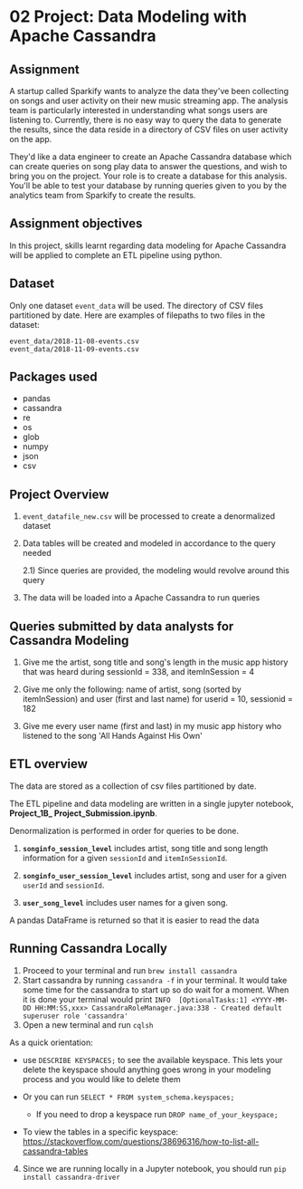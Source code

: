 # 02 Project: Data Modeling with Apache Cassandra

## Assignment
A startup called Sparkify wants to analyze the data they've been collecting on songs and user activity on their new music streaming app. The analysis team is particularly interested in understanding what songs users are listening to. Currently, there is no easy way to query the data to generate the results, since the data reside in a directory of CSV files on user activity on the app.

They'd like a data engineer to create an Apache Cassandra database which can create queries on song play data to answer the questions, and wish to bring you on the project. Your role is to create a database for this analysis. You'll be able to test your database by running queries given to you by the analytics team from Sparkify to create the results.

## Assignment objectives
In this project, skills learnt regarding data modeling for Apache Cassandra will be applied to complete an ETL pipeline using python. 

## Dataset
Only one dataset ```event_data``` will be used. The directory of CSV files partitioned by date. Here are examples of filepaths to two files in the dataset:

```
event_data/2018-11-08-events.csv
event_data/2018-11-09-events.csv
```

## Packages used
* pandas
* cassandra
* re
* os
* glob
* numpy
* json
* csv

## Project Overview
1) ```event_datafile_new.csv``` will be processed to create a denormalized dataset
2) Data tables will be created and modeled in accordance to the query needed
    
    2.1) Since queries are provided, the modeling would revolve around this query

3) The data will be loaded into a Apache Cassandra to run queries

## Queries submitted by data analysts for Cassandra Modeling
1. Give me the artist, song title and song's length in the music app history that was heard during  sessionId = 338, and itemInSession  = 4

2. Give me only the following: name of artist, song (sorted by itemInSession) and user (first and last name) for userid = 10, sessionid = 182
    
3. Give me every user name (first and last) in my music app history who listened to the song 'All Hands Against His Own'

## ETL overview

The data are stored as a collection of csv files partitioned by date. 

The ETL pipeline and data modeling are written in a single jupyter notebook, **Project_1B_ Project_Submission.ipynb**.

Denormalization is performed in order for queries to be done.

1. **`songinfo_session_level`** includes artist, song title and song length information for a given `sessionId` and `itemInSessionId`.

2. **`songinfo_user_session_level`** includes artist, song and user for a given `userId` and `sessionId`.

3. **`user_song_level`** includes user names for a given song.

A pandas DataFrame is returned so that it is easier to read the data

## Running Cassandra Locally

1) Proceed to your terminal and run ```brew install cassandra```
2) Start cassandra by running ```cassandra -f``` in your terminal. It would take some time for the cassandra to start up so do wait for a moment. When it is done your terminal would print ``` INFO  [OptionalTasks:1] <YYYY-MM-DD HH:MM:SS,xxx> CassandraRoleManager.java:338 - Created default superuser role 'cassandra'  ```
3) Open a new terminal and run ```cqlsh```

As a quick orientation:

- use ```DESCRIBE KEYSPACES;``` to see the available keyspace. This lets your delete the keyspace should anything goes wrong in your modeling process and you would like to delete them

- Or you can run ```SELECT * FROM system_schema.keyspaces;``` 
    
    - If you need to drop a keyspace run ```DROP name_of_your_keyspace;```

- To view the tables in a specific keyspace: https://stackoverflow.com/questions/38696316/how-to-list-all-cassandra-tables 

4) Since we are running locally in a Jupyter notebook, you should run ```pip install cassandra-driver```

